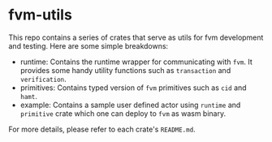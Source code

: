 # fvm-utils
This repo contains a series of crates that serve as utils for fvm development and testing.
Here are some simple breakdowns:
- runtime: Contains the runtime wrapper for communicating with `fvm`. It provides some 
handy utility functions such as `transaction` and `verification`.
- primitives: Contains typed version of `fvm` primitives such as `cid` and `hamt`.
- example: Contains a sample user defined actor using `runtime` and `primitive` crate which 
one can deploy to `fvm` as wasm binary.

For more details, please refer to each crate's `README.md`.
